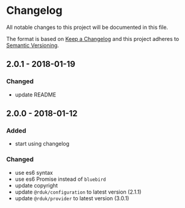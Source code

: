 # Changelog
All notable changes to this project will be documented in this file.

The format is based on [Keep a Changelog](http://keepachangelog.com/en/1.0.0/)
and this project adheres to [Semantic Versioning](http://semver.org/spec/v2.0.0.html).

## 2.0.1 - 2018-01-19
### Changed
- update README

## 2.0.0 - 2018-01-12
### Added
- start using changelog
### Changed
- use es6 syntax
- use es6 Promise instead of `bluebird`
- update copyright
- update `@rduk/configuration` to latest version (2.1.1)
- update `@rduk/provider` to latest version (3.0.1)
